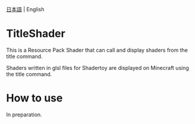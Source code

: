 [日本語](https://github.com/midorikuma/TitleShader/blob/main/README-ja.md) | English
# TitleShader
This is a Resource Pack Shader that can call and display shaders from the title command.

Shaders written in glsl files for Shadertoy are displayed on Minecraft using the title command.

# How to use
In preparation.